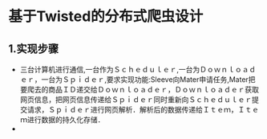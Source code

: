 # 基于Twisted的分布式爬虫设计
## 1.实现步骤
- 三台计算机进行通信,一台作为Ｓｃｈｅｄｕｌｅｒ,一台为Ｄｏｗｎｌｏａｄｅｒ，一台为Ｓｐｉｄｅｒ,要求实现功能:Sleeve向Mater申请任务,Mater把要爬去的商品ＩＤ递交给Ｄｏｗｎｌｏａｄｅｒ，Ｄｏｗｎｌｏａｄｅｒ获取网页信息，把网页信息传递给Ｓｐｉｄｅｒ同时重新向Ｓｃｈｅｄｕｌｅｒ提交请求，Ｓｐｉｄｅｒ进行网页解析．解析后的数据传递给Ｉｔｅｍ，Ｉｔｅｍ进行数据的持久化存储．
- 
